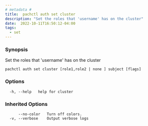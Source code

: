 ```yaml
---
# metadata # 
title:  pachctl auth set cluster
description: "Set the roles that 'username' has on the cluster"
date:  2022-10-11T16:50:12-04:00
tags:
  - set
---
```


### Synopsis

Set the roles that 'username' has on the cluster

```
pachctl auth set cluster [role1,role2 | none ] subject [flags]
```

### Options

```
  -h, --help   help for cluster
```

### Inherited Options

```
      --no-color   Turn off colors.
  -v, --verbose    Output verbose logs
```


